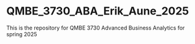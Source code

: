 # QMBE_3730_ABA_Erik_Aune_2025
This is the repository for QMBE 3730 Advanced Business Analytics for spring 2025
